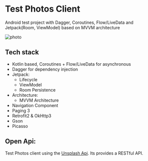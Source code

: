 # Test Photos Client
Android test project with Dagger, Coroutines, Flow/LiveData and Jetpack(Room, ViewModel) based on MVVM architecture

![photo](https://user-images.githubusercontent.com/74020408/179490982-52d407fa-b871-429c-8172-b709ebfd4b73.png)

## Tech stack
- Kotlin based, Coroutines + Flow/LiveData for asynchronous
- Dagger for dependency injection
- Jetpack:
  - Lifecycle
  - ViewModel
  - Room Persistence
- Architecture:
  - MVVM Architecture
- Navigation Component
- Paging 3
- Retrofit2 & OkHttp3
- Gson
- Picasso

## Open Api:

Test Photos client using the [Unsplash Api](https://unsplash.com/developers). Its provides a RESTful API.
